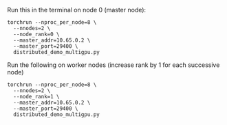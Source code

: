 Run this in the terminal on node 0 (master node): 
```
torchrun --nproc_per_node=8 \
  --nnodes=2 \
  --node_rank=0 \
  --master_addr=10.65.0.2 \
  --master_port=29400 \
  distributed_demo_multigpu.py
```
Run the following on worker nodes (increase rank by 1 for each successive node)
```
torchrun --nproc_per_node=8 \
  --nnodes=2 \
  --node_rank=1 \
  --master_addr=10.65.0.2 \
  --master_port=29400 \
  distributed_demo_multigpu.py
```
